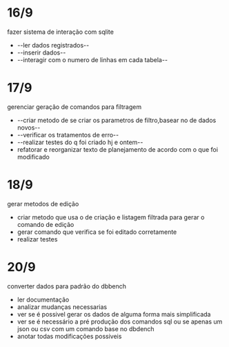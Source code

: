 <h1>16/9</h1>
fazer sistema de interação com sqlite

* --ler dados registrados--
* --inserir dados--
* --interagir com o numero de linhas em cada tabela--

<h1>17/9</h1>
gerenciar geração de comandos para filtragem

* --criar metodo de se criar os parametros de filtro,basear no de dados novos--
* --verificar os tratamentos de erro--
* --realizar testes do q foi criado hj e ontem--
* refatorar e reorganizar texto de planejamento de acordo com o que foi modificado

<h1>18/9</h1>
gerar metodos de edição

* criar metodo que usa o de criação e listagem filtrada para gerar o comando de edição
* gerar comando que verifica se foi editado corretamente
* realizar testes

<h1>20/9</h1>
converter dados para padrão do dbbench

* ler documentação
* analizar mudanças necessarias
* ver se é possivel gerar os dados de alguma forma mais simplificada
* ver se é necessário a pré produção dos comandos sql ou se apenas um json ou csv com um comando base no dbdench
* anotar todas modificações possiveis
